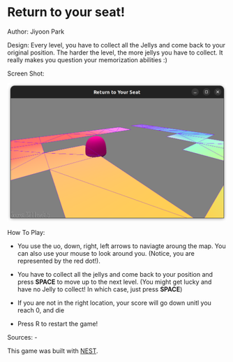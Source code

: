 # Return to your seat!

Author: Jiyoon Park

Design: Every level, you have to collect all the Jellys and come back to your original position. The harder the level, the more jellys you have to collect. It really makes you question your memorization abilities :)  

Screen Shot:

![Screen Shot](screenshot.png)

How To Play:

- You use the uo, down, right, left arrows to naviagte aroung the map. You can also use your mouse to look around you. (Notice, you are represented by the red dot!). 

- You have to collect all the jellys and come back to your position and press __SPACE__ to move up to the next level. (You might get lucky and have no Jelly to collect! In which case, just press __SPACE__)

- If you are not in the right location, your score will go down unitl you reach 0, and die

- Press R to restart the game!

Sources: -

This game was built with [NEST](NEST.md).

